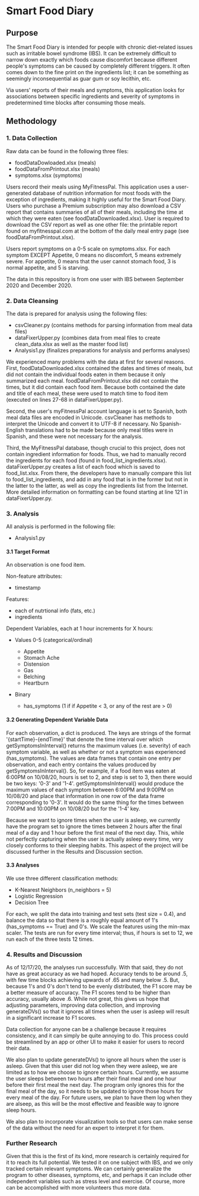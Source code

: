 # Smart Food Diary

## Purpose

The Smart Food Diary is intended for people with chronic diet-related issues such as irritable bowel syndrome (IBS). It can be extremely difficult to narrow down exactly which foods cause discomfort because different people's symptoms can be caused by completely different triggers. It often comes down to the fine print on the ingredients list; it can be something as seemingly inconsequential as guar gum or soy lecithin, etc.

Via users' reports of their meals and symptoms, this application looks for associations between specific ingredients and severity of symptoms in predetermined time blocks after consuming those meals.

## Methodology

### 1. Data Collection

Raw data can be found in the following three files:
  * foodDataDowloaded.xlsx (meals)
  * foodDataFromPrintout.xlsx (meals)
  * symptoms.xlsx (symptoms)

Users record their meals using MyFitnessPal. This application uses a user-generated database of nutrition information for most foods with the exception of ingredients, making it highly useful for the Smart Food Diary. Users who purchase a Premium subscription may also download a CSV report that contains summaries of all of their meals, including the time at which they were eaten (see foodDataDownloaded.xlsx). User is required to download the CSV report as well as one other file: the printable report found on myfitnesspal.com at the bottom of the daily meal entry page (see foodDataFromPrintout.xlsx).

Users report symptoms on a 0-5 scale on symptoms.xlsx. For each symptom EXCEPT Appetite, 0 means no discomfort, 5 means extremely severe. For appetite, 0 means that the user cannot stomach food, 3 is normal appetite, and 5 is starving.

The data in this repository is from one user with IBS between September 2020 and December 2020.

### 2. Data Cleansing

The data is prepared for analysis using the following files:
  * csvCleaner.py (contains methods for parsing information from meal data files)
  * dataFixerUpper.py (combines data from meal files to create clean_data.xlsx as well as the master food list)
  * Analysis1.py (finalizes preparations for analysis and performs analyses)

We experienced many problems with the data at first for several reasons. First, foodDataDownloaded.xlsx contained the dates and times of meals, but did not contain the individual foods eaten in them because it only summarized each meal. foodDataFromPrintout.xlsx did not contain the times, but it did contain each food item. Because both contained the date and title of each meal, these were used to match time to food item (executed on lines 27-68 in dataFixerUpper.py).

Second, the user's myFitnessPal account language is set to Spanish, both meal data files are encoded in Unicode. csvCleaner has methods to interpret the Unicode and convert it to UTF-8 if necessary. No Spanish-English translations had to be made because only meal titles were in Spanish, and these were not necessary for the analysis.

Third, the MyFitnessPal database, though crucial to this project, does not contain ingredient information for foods. Thus, we had to manually record the ingredients for each food (found in food_list_ingredients.xlsx). dataFixerUpper.py creates a list of each food which is saved to food_list.xlsx. From there, the developers have to manually compare this list to food_list_ingredients, and add in any food that is in the former but not in the latter to the latter, as well as copy the ingredients list from the Internet. More detailed information on formatting can be found starting at line 121 in dataFixerUpper.py.

### 3. Analysis

All analysis is performed in the following file:
 * Analysis1.py
 
#### 3.1 Target Format

An observation is one food item.

Non-feature attributes:
   * timestamp
 
Features:
  * each of nutrtional info (fats, etc.)
  * ingredients

Dependent Variables, each at 1 hour increments for X hours: 
  * Values 0-5 (categorical/ordinal)
    - Appetite
    - Stomach Ache
    - Distension
    - Gas
    - Belching
    - Heartburn
 
  * Binary
    - has_symptoms (1 if if Appetite < 3, or any of the rest are > 0)

#### 3.2 Generating Dependent Variable Data

For each observation, a dict is produced. The keys are strings of the format '{startTime}-{endTime}' that denote the time interval over which getSymptomsInInterval() returns the maximum values (i.e. severity) of each symptom variable, as well as whether or not a symptom was experienced (has_symptoms). The values are data frames that contain one entry per observation, and each entry contains the values produced by getSymptomsInInterval(). So, for example, if a food item was eaten at 6:00PM on 10/08/20, hours is set to 2, and step is set to 3, then there would be two keys: '0-3' and '1-4'. getSymptomsInInterval() would produce the maximum values of each symptom between 6:00PM and 9:00PM on 10/08/20 and place that information in one row of the data frame corresponding to '0-3'. It would do the same thing for the times between 7:00PM and 10:00PM on 10/08/20 but for the '1-4' key.

Because we want to ignore times when the user is asleep, we currently have the program set to ignore the times between 2 hours after the final meal of a day and 1 hour before the first meal of the next day. This, while not perfectly capturing when the user is actually asleep every time, very closely conforms to their sleeping habits. This aspect of the project will be discussed further in the Results and Discussion section.


#### 3.3 Analyses

We use three different classification methods:
 * K-Nearest Neighbors (n_neighbors = 5)
 * Logistic Regression
 * Decision Tree
 
For each, we split the data into training and test sets (test size = 0.4), and balance the data so that there is a roughly equal amount of 1's (has_symptoms == True) and 0's. We scale the features using the min-max scaler. The tests are run for every time interval; thus, if hours is set to 12, we run each of the three tests 12 times.

### 4. Results and Discussion

As of 12/17/20, the analyses run successfully. With that said, they do not have as great accuracy as we had hoped. Accuracy tends to be around .5, with few time blocks achieving upwards of .65 and many below .5. But, because 1's and 0's don't tend to be evenly distributed, the F1 score may be a better measure of accuracy. The F1 scores tend to be higher than accuracy, usually above .6. While not great, this gives us hope that adjusting parameters, improving data collection, and improving generateDVs() so that it ignores all times when the user is asleep will result in a significant increase to F1 scores.

Data collection for anyone can be a challenge because it requires consistency, and it can simply be quite annoying to do. This process could be streamlined by an app or other UI to make it easier for users to record their data.

We also plan to update generateDVs() to ignore all hours when the user is asleep. Given that this user did not log when they were asleep, we are limited as to how we choose to ignore certain hours. Currently, we assume the user sleeps between two hours after their final meal and one hour before their first meal the next day. The program only ignores this for the final meal of the day, so it needs to be updated to ignore those hours for every meal of the day. For future users, we plan to have them log when they are alseep, as this will be the most effective and feasible way to ignore sleep hours.

We also plan to incorporate visualization tools so that users can make sense of the data without the need for an expert to interpret it for them.

### Further Research

Given that this is the first of its kind, more research is certainly required for it to reach its full potential. We tested it on one subject with IBS, and we only tracked certain relevant symptoms. We can certainly generalize the program to other diseases, symptoms, etc, and perhaps it can include other independent variables such as stress level and exercise. Of course, more can be accomplished with more volunteers thus more data.
